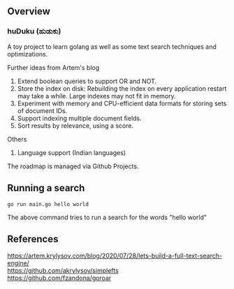 ## Overview
### huDuku (ಹುಡುಕು)
A toy project to learn golang as well as some text search techniques and optimizations.

Further ideas from Artem's blog
1. Extend boolean queries to support OR and NOT.
2. Store the index on disk:
    Rebuilding the index on every application restart may take a while.
    Large indexes may not fit in memory.
3. Experiment with memory and CPU-efficient data formats for storing sets of document IDs.
4. Support indexing multiple document fields.
5. Sort results by relevance, using a score.

Others
1. Language support (Indian languages)

The roadmap is managed via Github Projects.

## Running a search
```
go run main.go hello world
```
The above command tries to run a search for the words "hello world"

## References
https://artem.krylysov.com/blog/2020/07/28/lets-build-a-full-text-search-engine/  
https://github.com/akrylysov/simplefts  
https://github.com/fzandona/goroar  
